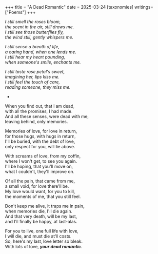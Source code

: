 +++
title = "A Dead Romantic"
date = 2025-03-24 
[taxonomies]
writings=["Poems"]
+++

_I still smell the roses bloom,  
the scent in the air, still draws me.  
I still see those butterflies fly,  
the wind still, gently whispers me._ 

_I still sense a breath of life,  
a caring hand, when one lends me.  
I still hear my heart pounding,  
when someone's smile, enchants me._

_I still taste rose petal's sweet,  
imagining her, lips kiss me.  
I still feel the touch of care,  
reading someone, they miss me._  

<center>

*

</center>

When you find out, that I am dead,  
with all the promises, I had made.    
And all these senses, were dead with me,  
leaving behind, only memories.  

Memories of love, for love in return,  
for those hugs, with hugs in return,  
I'll be buried, with the debt of love,  
only respect for you, will lie above.

With screams of love, from my coffin,  
where I won't get, to see you again.  
I'll be hoping, that you'll move on,  
what I couldn't, they'll improve on.  

Of all the pain, that came from me,  
a small void, for love there'll be.  
My love would want, for you to kill,  
the moments of me, that you still feel.  

Don't keep me alive, it traps me in pain,  
when memories die, I'll die again.  
And that very death, will be my last,  
and I'll finally be happy, at last-alas.  

For you to live, one full life with love,  
I will die, and must die at'll costs.  
So, here's my last, love letter so bleak.  
With lots of love, ___your dead romantic___.
